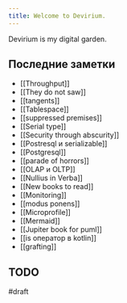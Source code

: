 ```yaml
---
title: Welcome to Devirium.
---
```


Devirium is my digital garden.

## Последние заметки
- [[Throughput]]
- [[They do not saw]]
- [[tangents]]
- [[Tablespace]]
- [[suppressed premises]]
- [[Serial type]]
- [[Security through abscurity]]
- [[Postresql и serializable]]
- [[Postgresql]]
- [[parade of horrors]]
- [[OLAP и OLTP]]
- [[Nullius in Verba]]
- [[New books to read]]
- [[Monitoring]]
- [[modus ponens]]
- [[Microprofile]]
- [[Mermaid]]
- [[Jupiter book for puml]]
- [[is оператор в kotlin]]
- [[grafting]]

## TODO

#draft
